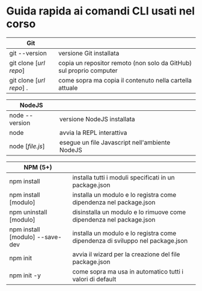 # Guida rapida ai comandi CLI usati nel corso

| Git   | |
| ---------- | ------------ |
| git --version        | versione Git installata  |
| git clone [*url repo*]   | copia un repositor remoto (non solo da GitHub) sul proprio computer   |
| git clone [*url repo*] . | come sopra ma copia il contenuto nella cartella attuale |

| NodeJS | |
| ------- | ---- |
| node --version  | versione NodeJS installata |
| node | avvia la REPL interattiva |
| node [*file.js*] | esegue un file Javascript nell'ambiente NodeJS |

| NPM (5+) | |
| ------- | ---- |
| npm install  | installa tutti i moduli specificati in un package.json|
| npm install [modulo]  | installa un modulo e lo registra come dipendenza nel package.json |
| npm uninstall [modulo]  | disinstalla un modulo e lo rimuove come dipendenza nel package.json |
| npm install [modulo] --save-dev | installa un modulo e lo registra come dipendenza di sviluppo nel package.json |
| npm init | avvia il wizard per la creazione del file package.json |
| npm init -y | come sopra ma usa in automatico tutti i valori di default |
